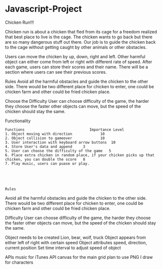 # Javascript-Project

Chicken Run!!!

Chicken run is about a chicken that fled from its cage for a freedom realized that best place to live is the cage. The chicken wants to go back but there are so many dangerous stuff out there. Our job is to guide the chicken back to the cage without getting caught by other animals or other obstacles. 

Users can move the chicken by up, down, right  and left.    Other harmful object can either come from left or right with different rate of speed. After each game, users can store their scores and their name. There will be a section where users can see their previous scores. 

Rules
 Avoid all the harmful obstacles and guide the chicken to the other side. There would be two different place for      chicken to enter, one could be chicken farm and other could be fried chicken place.

Choose the Difficulty 
  User can choose difficulty of the game, the harder they choose the faster other objects can move, but the speed of the chicken should stay the same.
 
Functionality

    Functions                              Importance Level
    1. Object moving with direction             10
    2. Object collision to gameover             10
    3. User interaction with keyboard arrow buttons  10
    4. Store User's data and append     3
    5. User can choose the difficulty of the game   5
    6. Place extra chicken in random place, if your chicken picks up that chicken, you can double the score   8
    7. Play music, users can puase or play.





    Rules
 Avoid all the harmful obstacles and guide the chicken to the other side. There would be two different place for chicken to enter, one could be chicken farm and other could be fried chicken place.

Difficulty 
	User can choose difficulty of the game, the harder they choose the faster other objects can move, but the speed of the chicken should stay the same.
 
Object needs to be created
	Lion, bear, wolf, truck
	Object appears from either left of right with certain speed
		Object attributes
				speed, direction, current position
	Set time interval to adjust speed of object		 


APIs
music for iTunes API
canvas for the main grid
plan to use PNG I draw for characters